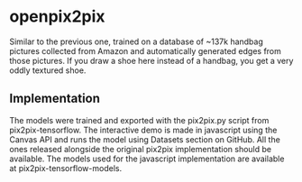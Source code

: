 # openpix2pix

Similar to the previous one, trained on a database of ~137k handbag pictures collected from Amazon and automatically generated edges from those pictures. If you draw a shoe here instead of a handbag, you get a very oddly textured shoe.

## Implementation 

The models were trained and exported with the pix2pix.py script from pix2pix-tensorflow. The interactive demo is made in javascript using the Canvas API and runs the model using Datasets section on GitHub. All the ones released alongside the original pix2pix implementation should be available. The models used for the javascript implementation are available at pix2pix-tensorflow-models.
